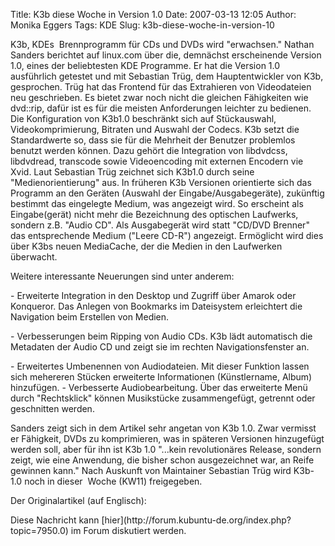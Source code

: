 Title: K3b diese Woche in Version 1.0
Date: 2007-03-13 12:05
Author: Monika Eggers
Tags: KDE
Slug: k3b-diese-woche-in-version-10

K3b, KDEs  Brennprogramm für CDs und DVDs wird "erwachsen." Nathan
Sanders berichtet auf linux.com über die, demnächst erscheinende Version
1.0, eines der beliebtesten KDE Programme. Er hat die Version 1.0
ausführlich getestet und mit Sebastian Trüg, dem Hauptentwickler von
K3b, gesprochen. Trüg hat das Frontend für das Extrahieren von
Videodateien neu geschrieben. Es bietet zwar noch nicht die gleichen
Fähigkeiten wie dvd::rip, dafür ist es für die meisten Anforderungen
leichter zu bedienen. Die Konfiguration von K3b1.0 beschränkt sich auf
Stückauswahl, Videokomprimierung, Bitraten und Auswahl der Codecs. K3b
setzt die Standardwerte so, dass sie für die Mehrheit der Benutzer
problemlos benutzt werden können. Dazu gehört die Integration von
libdvdcss, libdvdread, transcode sowie Videoencoding mit externen
Encodern vie Xvid. Laut Sebastian Trüg zeichnet sich K3b1.0 durch seine
"Medienorientierung" aus. In früheren K3b Versionen orientierte sich das
Programm an den Geräten (Auswahl der Eingabe/Ausgabegeräte), zukünftig
bestimmt das eingelegte Medium, was angezeigt wird. So erscheint als
Eingabe(gerät) nicht mehr die Bezeichnung des optischen Laufwerks,
sondern z.B. "Audio CD". Als Ausgabegerät wird statt "CD/DVD Brenner"
das entsprechende Medium ("Leere CD-R") angezeigt. Ermöglicht wird dies
über K3bs neuen MediaCache, der die Medien in den Laufwerken überwacht.

</p>
Weitere interessante Neuerungen sind unter anderem:

</p>
-   Erweiterte Integration in den Desktop und Zugriff über Amarok oder
    Konqueror. Das Anlegen von Bookmarks im Dateisystem erleichtert die
    Navigation beim Erstellen von Medien.
    </p>
    <p>
-   Verbesserungen beim Ripping von Audio CDs. K3b lädt automatisch die
    Metadaten der Audio CD und zeigt sie im rechten Navigationsfenster
    an.
    </p>
    <p>
-   Erweitertes Umbenennen von Audiodateien. Mit dieser Funktion lassen
    sich mehereren Stücken erweiterte Informationen (Künstlername,
    Album) hinzufügen.
-   Verbesserte Audiobearbeitung. Über das erweiterte Menü durch
    "Rechtsklick" können Musikstücke zusammengefügt, getrennt oder
    geschnitten werden.

</p>
Sanders zeigt sich in dem Artikel sehr angetan von K3b 1.0. Zwar
vermisst er Fähigkeit, DVDs zu komprimieren, was in späteren Versionen
hinzugefügt werden soll, aber für ihn ist K3b 1.0 "...kein
revolutionäres Release, sondern zeigt, wie eine Anwendung, die bisher
schon ausgezeichnet war, an Reife gewinnen kann." Nach Auskunft von
Maintainer Sebastian Trüg wird K3b-1.0 noch in dieser  Woche (KW11)
freigegeben.

</p>
Der Originalartikel (auf Englisch):
<http://applications.linux.com/article.pl?sid=07/03/05/181224>

</p>
Diese Nachricht kann
[hier](http://forum.kubuntu-de.org/index.php?topic=7950.0) im Forum
diskutiert werden.

</p>

